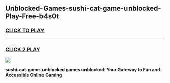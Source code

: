 
## Unblocked-Games-sushi-cat-game-unblocked-Play-Free-b4s0t
<h3>
<a href="https://premium76.site?title=sushi-cat-game-unblocked&ref=21A">CLICK TO PLAY</a></h3>
<hr>

<h3>
<a href="https://premium76.site?title=sushi-cat-game-unblocked&ref=21A">CLICK 2 PLAY</a>
  
</h3>

<a href="https://premium76.site?title=sushi-cat-game-unblocked&ref=21A"><img src="https://clearcache.store/games.png"></a>


**sushi-cat-game-unblocked games unblocked: Your Gateway to Fun and Accessible Online Gaming**

